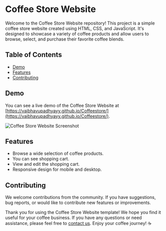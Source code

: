 # Coffee Store Website

Welcome to the Coffee Store Website repository! This project is a simple coffee store website created using HTML, CSS, and JavaScript. It's designed to showcase a variety of coffee products and allow users to browse, select, and purchase their favorite coffee blends.

## Table of Contents
- [Demo](#demo)
- [Features](#features)
- [Contributing](#contributing)

## Demo
You can see a live demo of the Coffee Store Website at [https://vaibhavupadhyayy.github.io/Coffeestore/](https://vaibhavupadhyayy.github.io/Coffeestore/).

![Coffee Store Website Screenshot](screenshot.png)

## Features

- Browse a wide selection of coffee products.
- You can see shopping cart.
- View and edit the shopping cart.
- Responsive design for mobile and desktop.

## Contributing

We welcome contributions from the community. If you have suggestions, bug reports, or would like to contribute new features or improvements.

Thank you for using the Coffee Store Website template! We hope you find it useful for your coffee business. If you have any questions or need assistance, please feel free to [contact us](mailto:your-email@example.com). Enjoy your coffee journey! ☕
